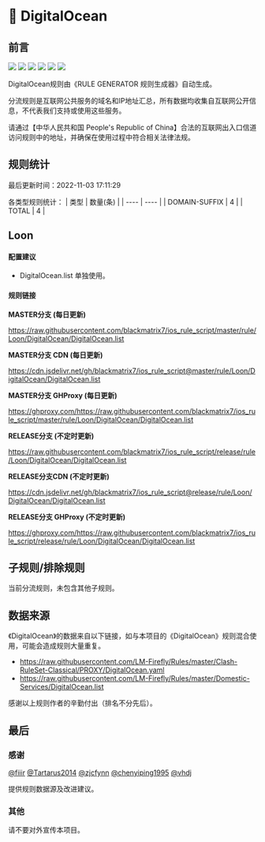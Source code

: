 # 🧸 DigitalOcean

## 前言

![](https://shields.io/badge/-移除重复规则-ff69b4) ![](https://shields.io/badge/-DOMAIN与DOMAIN--SUFFIX合并-green) ![](https://shields.io/badge/-DOMAIN--SUFFIX间合并-critical) ![](https://shields.io/badge/-DOMAIN与DOMAIN--KEYWORD合并-9cf) ![](https://shields.io/badge/-DOMAIN--SUFFIX与DOMAIN--KEYWORD合并-blue) ![](https://shields.io/badge/-IP--CIDR(6)合并-blueviolet) 

DigitalOcean规则由《RULE GENERATOR 规则生成器》自动生成。

分流规则是互联网公共服务的域名和IP地址汇总，所有数据均收集自互联网公开信息，不代表我们支持或使用这些服务。

请通过【中华人民共和国 People's Republic of China】合法的互联网出入口信道访问规则中的地址，并确保在使用过程中符合相关法律法规。

## 规则统计

最后更新时间：2022-11-03 17:11:29

各类型规则统计：
| 类型 | 数量(条)  | 
| ---- | ----  |
| DOMAIN-SUFFIX | 4  | 
| TOTAL | 4  | 


## Loon 

#### 配置建议
- DigitalOcean.list 单独使用。

#### 规则链接
**MASTER分支 (每日更新)**

https://raw.githubusercontent.com/blackmatrix7/ios_rule_script/master/rule/Loon/DigitalOcean/DigitalOcean.list

**MASTER分支 CDN (每日更新)**

https://cdn.jsdelivr.net/gh/blackmatrix7/ios_rule_script@master/rule/Loon/DigitalOcean/DigitalOcean.list

**MASTER分支 GHProxy (每日更新)**

https://ghproxy.com/https://raw.githubusercontent.com/blackmatrix7/ios_rule_script/master/rule/Loon/DigitalOcean/DigitalOcean.list

**RELEASE分支 (不定时更新)**

https://raw.githubusercontent.com/blackmatrix7/ios_rule_script/release/rule/Loon/DigitalOcean/DigitalOcean.list

**RELEASE分支CDN (不定时更新)**

https://cdn.jsdelivr.net/gh/blackmatrix7/ios_rule_script@release/rule/Loon/DigitalOcean/DigitalOcean.list

**RELEASE分支 GHProxy (不定时更新)**

https://ghproxy.com/https://raw.githubusercontent.com/blackmatrix7/ios_rule_script/release/rule/Loon/DigitalOcean/DigitalOcean.list

## 子规则/排除规则


当前分流规则，未包含其他子规则。

## 数据来源

《DigitalOcean》的数据来自以下链接，如与本项目的《DigitalOcean》规则混合使用，可能会造成规则大量重复。

- https://raw.githubusercontent.com/LM-Firefly/Rules/master/Clash-RuleSet-Classical/PROXY/DigitalOcean.yaml
- https://raw.githubusercontent.com/LM-Firefly/Rules/master/Domestic-Services/DigitalOcean.list


感谢以上规则作者的辛勤付出（排名不分先后）。

## 最后

### 感谢

[@fiiir](https://github.com/fiiir) [@Tartarus2014](https://github.com/Tartarus2014) [@zjcfynn](https://github.com/zjcfynn) [@chenyiping1995](https://github.com/chenyiping1995) [@vhdj](https://github.com/vhdj)

提供规则数据源及改进建议。

### 其他

请不要对外宣传本项目。
